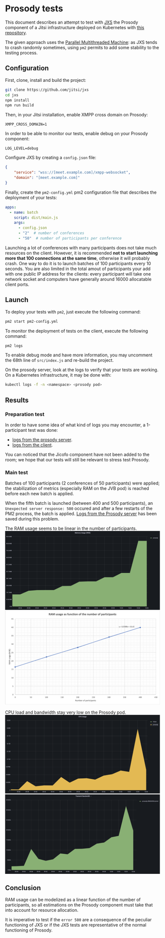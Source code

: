 # Prosody tests

This document describes an attempt to test with [JXS](https://github.com/jitsi/jxs) the Prosody component of a Jitsi infrastructure deployed on Kubernetes with [this repository](https://github.com/openfun/jitsi-k8s). 

The given approach uses the [Parallel Multithreaded Machine](https://doc.pm2.io): as JXS tends to crash randomly sometimes, using `pm2` permits to add some stability to the testing process.

## Configuration

First, clone, install and build the project:
```bash
git clone https://github.com/jitsi/jxs
cd jxs
npm install
npm run build
```

Then, in your Jitsi installation, enable XMPP cross domain on Prosody:
```
XMPP_CROSS_DOMAIN=1
```

In order to be able to monitor our tests, enable debug on your Prosody component:
```
LOG_LEVEL=debug
```

Configure JXS by creating a `config.json` file:
```json
{
    "service": "wss://[meet.example.com]/xmpp-websocket",
    "domain": "[meet.example.com]"
}
```

Finally, create the `pm2-config.yml` pm2 configuration file that describes the deployment of your tests:
```yaml
apps:
  - name: batch
    script: dist/main.js
    args:
      - config.json
      - "2"  # number of conferences
      - "50"  # number of participants per conference
```
Launching a lot of conferences with many participants does not take much resources on the client. However, it is recommended **not to start launching more that 100 connections at the same time**, otherwise it will probably crash. One way to do it is to launch batches of 100 participants every 10 seconds.
You are also limited in the total amout of participants your add with one public IP address for the clients: every participant will take one network socket and computers have generally around 16000 allocatable client ports.

## Launch

To deploy your tests with `pm2`, just execute the following command:
```bash
pm2 start pm2-config.yml
```

To monitor the deployment of tests on the client, execute the following command:
```bash
pm2 logs
```
To enable debug mode and have more information, you may uncomment the 68th line of `src/index.js` and re-build the project.

On the prosody server, look at the logs to verify that your tests are working. On a Kubernetes infrastructure, it may be done with:
```bash
kubectl logs -f -n <namespace> <prosody pod>
```

## Results

### Preparation test

In order to have some idea of what kind of logs you may encounter, a 1-participant test was done:
* [logs from the prosody server](./log_server.txt).
* [logs from the client](./log_client.txt).

You can noticed that the Jicofo component have not been added to the room; we hope that our tests will still be relevant to stress test Prosody.

### Main test

Batches of 100 participants (2 conferences of 50 participants) were applied; the stabilization of metrics (especially RAM on the JVB pod) is reached before each new batch is applied.

When the fifth batch is launched (between 400 and 500 participants), an `Unexpected server response: 500` occured and after a few restarts of the PM2 process, the batch is applied. [Logs from the Prosody server](./log_error_limit.txt) has been saved during this problem.

The RAM usage seems to be linear in the number of participants.
![RAM](./RAM.png)
![ram-chart](./ram-chart.png)

CPU load and bandwidth stay very low on the Prosody pod.
![CPU](./CPU.png)
![bandwidth](./bandwidth.png)


## Conclusion

RAM usage can be modelized as a linear function of the number of participants, so all estimations on the Prosody component must take that into account for resource allocation.

It is imperative to test if the `error 500` are a consequence of the peculiar functioning of JXS or if the JXS tests are representative of the normal functioning of Prosody.
